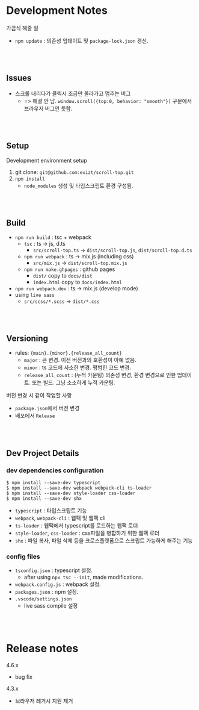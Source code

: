 # Development Notes

가끔식 해줄 일
* `npm update` : 의존성 업데이트 및 `package-lock.json` 갱신.

<br><br>

## Issues
- 스크롤 내리다가 클릭시 조금만 올라가고 멈추는 버그 
    - => 해결 안 남. `window.scroll({top:0, behavior: "smooth"})` 구문에서 브라우저 버그인 듯함.


<br><br>


## Setup
Development environment setup
1. git clone: `git@github.com:exizt/scroll-top.git`
2. `npm install`
    - `node_modules` 생성 및 타입스크립트 환경 구성됨.


<br><br>


## Build
- `npm run build` : tsc + webpack
    - `tsc` : ts -> js, d.ts
        - `src/scroll-top.ts` -> `dist/scroll-top.js`, `dist/scroll-top.d.ts`
    - `npm run webpack` : ts -> mix.js (including css)
        - `src/mix.js` -> `dist/scroll-top.mix.js`
    - `npm run make.ghpages` : github pages
        - `dist/` copy to `docs/dist`
        - `index.html` copy to `docs/index.html`
- `npm run webpack.dev` : ts -> mix.js (develop mode)
- using `live sass`
    - `src/scss/*.scss` -> `dist/*.css`

<br><br>


## Versioning
- rules: `{main}.{minor}.{release_all_count}`
    - `major` : 큰 변경. 이전 버전과의 호환성이 아예 없음.
    - `minor` : ts 코드에 사소한 변경. 평범한 코드 변경.
    - `release_all_count` : (누적 카운팅) 의존성 변경, 환경 변경으로 인한 업데이트. 또는 빌드. 그냥 소소하게 누적 카운팅.


버전 변경 시 같이 작업할 사항
- `package.json`에서 버전 변경
- 배포에서 `Release`


<br><br>

## Dev Project Details


### dev dependencies configuration
```shell
$ npm install --save-dev typescript
$ npm install --save-dev webpack webpack-cli ts-loader
$ npm install --save-dev style-loader css-loader
$ npm install --save-dev shx
```
- `typescript` : 타입스크립트 기능
- `webpack`, `webpack-cli` : 웹팩 및 웹팩 cli
- `ts-loader` : 웹팩에서 typescript를 로드하는 웹팩 로더
- `style-loader`, `css-loader` : css파일을 병합하기 위한 웹팩 로더
- `shx` : 파일 복사, 파일 삭제 등을 크로스플랫폼으로 스크립트 가능하게 해주는 기능

### config files
- `tsconfig.json` : typescript 설정.
    - after using `npx tsc --init`, made modifications.
- `webpack.config.js` : webpack 설정.
- `packages.json` : npm 설정.
- `.vscode/settings.json`
    - live sass compile 설정


<br><br>


# Release notes
4.6.x
- bug fix


4.3.x
- 브라우저 레거시 지원 제거

